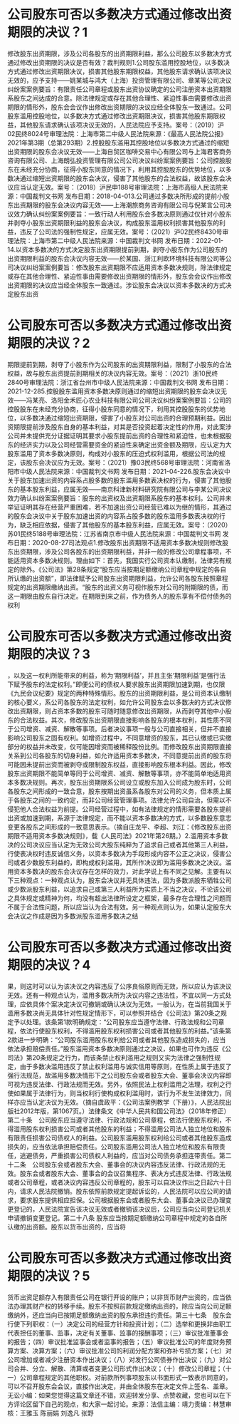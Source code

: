 # 公司股东可否以多数决方式通过修改出资期限的决议？1

修改股东出资期限，涉及公司各股东的出资期限利益，那么公司股东以多数决方式通过修改出资期限的决议是否有效？裁判规则1.公司股东滥用控股地位，以多数决方式通过修改出资期限决议，损害其他股东期限权益，其他股东请求确认该项决议无效的，应予支持——姚某城与鸿大（上海）投资管理有限公司、章某等公司决议纠纷案案例要旨：有限责任公司章程或股东出资协议确定的公司注册资本出资期限系股东之间达成的合意。除法律规定或存在其他合理性、紧迫性事由需要修改出资期限的情形外，股东会会议作出修改出资期限的决议应经全体股东一致通过。公司股东滥用控股地位，以多数决方式通过修改出资期限决议，损害其他股东期限权益，其他股东请求确认该项决议无效的，人民法院应予支持。案号：（2019）沪02民终8024号审理法院：上海市第二中级人民法院来源：《最高人民法院公报》2021年第3期（总第293期）2.控股股东滥用其控股地位以多数决方式通过的缩短出资期限的股东会决议无效——上海自贸区咖啡交易中心有限公司与上海君客商务咨询有限公司、上海朗弘投资管理有限公司公司决议纠纷案案例要旨：公司控股股东在未经充分协商，征得小股东同意的情况下，利用其控股股东的优势地位，以多数决通过缩短出资期限的股东会决议，侵害了其他股东的合法权益，故该股东会决议应当认定无效。案号：（2018）沪民申188号审理法院：上海市高级人民法院来源：中国裁判文书网 发布日期：2018-04-013.公司通过多数决所形成的提前小股东出资期限的股东会决议内容无效——上海潮旅商务咨询有限公司与倪某言公司决议效力确认纠纷案案例要旨：一致行动人利用股东会多数决原则通过仅针对小股东并剥夺小股东出资期限利益的股东会决议，构成股东滥用权利损害其他股东的利益，违反了公司法的强制性规定，应属无效。案号：（2021）沪02民终8430号审理法院：上海市第二中级人民法院来源：中国裁判文书网 发布日期：2022-01-14.以资本多数决的方式决定股东出资期限提前到期，剥夺小股东作为公司股东的出资期限利益的股东会决议内容无效——於某国、浙江利欧环境科技有限公司等公司决议纠纷案案例要旨：修改股东出资期限不应适用资本多数决规则，除法律规定或存在其他合理性、紧迫性事由需要修改出资期限的情形外，股东会会议作出修改出资期限的决议应当经全体股东一致通过。涉讼股东会决议以资本多数决的方式决定股东出资

# 公司股东可否以多数决方式通过修改出资期限的决议？2

期限提前到期，剥夺了小股东作为公司股东的出资期限利益，限制了小股东的合法权益，故与股东出资提前到期相关的决议内容无效。案号：（2021）浙10民终2840号审理法院：浙江省台州市中级人民法院来源：中国裁判文书网 发布日期：2021-12-285.控股股东滥用资本多数决原则通过的缩短出资期限的股东会决议无效——冯某亮、洛阳金禾匠心农业科技有限公司公司决议纠纷案案例要旨：公司的控股股东在未经充分协商，征得小股东同意的情况下，利用其控股股东的优势地位，以多数决通过缩短出资期限，侵害了小股东对公司出资的合理预期利益。因出资期限提前涉及股东自身的基本利益，对其是否投资起着决定性的作用，对此案涉公司并未提供充分证据证明其要求小股东提前出资的合理性和紧迫性，也未根据股东的经济实力以及公司经营需要资金的紧迫性来确定出资金额及期限，应认定为大股东滥用了资本多数决原则，构成对小股东的压迫式权利滥用，根据公司法的规定，该股东会决议应为无效。案号：（2021）豫03民终568号审理法院：河南省洛阳市中级人民法院来源：中国裁判文书网 发布日期：2021-04-226.股东会决议中关于股东加速出资的内容系占股多数的股东滥用多数表决权的行为，侵害了其他股东的基本股东利益，应属无效——南京科津新材料研究院有限公司与李某公司决议效力确认纠纷案案例要旨：股东的出资权及出资期限系股东的基本权利。公司并未举证证明其存在经营严重困难，若不加速出资公司经营已难以为继的情形，其通过的股东会决议中关于股东加速出资的内容系占股多数的股东滥用多数表决权的行为，缺乏相应依据，侵害了其他股东的基本股东利益，应属无效。案号：（2020）苏01民终5188号审理法院：江苏省南京市中级人民法院来源：中国裁判文书网 发布日期：2020-08-27司法观点1.修改股东出资期限不适用资本多数决规则修改股东出资期限，涉及公司各股东的出资期限利益，并非一般的修改公司章程事项，不能适用资本多数决规则。理由如下：首先，我国实行公司资本认缴制，法律另有规定的除外。《公司法》第28条规定“股东应当按期足额缴纳公司章程中规定的各自所认缴的出资额”，即法律赋予公司股东出资期限利益，允许公司各股东按照章程规定的出资期限缴纳出资。“股东的出资义务可视作股东对公司的附期限的债，而这一期限由股东自行决定。在期限到来之前，作为债务人的股东享有不偿付债务的权利

# 公司股东可否以多数决方式通过修改出资期限的决议？3

，以及这一权利所能带来的利益，称为‘期限利益’，并且主张‘期限利益’是强行法下赋予股东的法定权利。”即便公司的债权人要求股东出资期限加速到期，也仅限《九民会议纪要》规定的两种特殊情形。股东的出资期限利益，是公司资本认缴制的核心要义，系公司各股东的法定权利，如允许公司股东会以多数决的方式决议修改出资期限，则占资本多数的股东可随时随意修改出资期限，从而剥夺其他中小股东的合法权益。其次，修改股东出资期限直接影响各股东的根本权利，其性质不同于公司增资、减资、解散等事项。后者决议事项一般与公司直接相关，但并不直接影响公司股东之固有权利。如增资过程中，不同意增资的股东，其已认缴或已实缴部分的权益并未改变，仅可能因增资而被稀释股份比例。而修改股东出资期限直接关系到公司各股东的切身利益，如允许适用资本多数决，不同意提前出资的股东将可能因未提前出资而被剥夺或限制股东权益，直接影响股东根本利益。因此，修改股东出资期限不能简单等同于公司增资、减资、解散等事项，亦不能简单地适用资本多数决规则。再次，股东出资期限系公司设立或股东加入公司成为股东时，公司各股东之间形成的一致合意，股东按期出资虽系各股东对公司的义务，但本质上属于各股东之间的一致约定，而非公司经营管理事项。法律允许公司自治，但需以不侵犯他人合法权益为前提。公司经营过程中，如有法律规定的情形需要各股东提前出资或加速到期，系源于法律规定，而不能以资本多数决的方式，以多数股东意志变更各股东之间形成的一致意思表示。（摘自庄龙平、李超、刘江：《修改股东出资期限不适用资本多数决规则》，载《人民司法》2021年第26期。）2.滥用资本多数决的公司决议应当认定为无效公司大股东纯粹为了追求自己或者其他第三人利益，行使表决权时违反诚信义务，以资本多数决为手段形成内容不公正之决议，侵害公司或者少数股东利益的，即构成权利滥用，其所作决议即为滥用多数决之决议。滥用资本多数决的股东会决议存在怎样的效力，对此学说上有不同之见解。主要有以下三种观点：一种观点认为，股东会决议并无具体违法，因为多数派股东牺牲公司或少数派股东利益，以追求自己或第三人利益所为实质上不当之决议，不论该公司之具体规定或精神为何，均没有超出法律所设定之框架，最多存在合理性之问题而不属于合法性问题，所以应当认为合法有效。另一种观点则认为，如果认定股东大会决议之作成是因为多数派股东滥用多数决之结

# 公司股东可否以多数决方式通过修改出资期限的决议？4

果，则这时可以认为该决议之内容违反了公序良俗原则而无效，所以应认为该决议无效。还有一种观点认为，滥用多数决所为决议内容之违法性，不宜以同一方式处理，应依具体个案决定决议可撤销或确认决议为无效。一般认为，在当前我国关于滥用多数决尚无具体针对性规定情形下，可以参照并结合《公司法》第20条之规定予以处理。该条第1款明确规定：“公司股东应当遵守法律、行政法规和公司章程，依法行使股东权利，不得滥用股东权利损害公司或者其他股东的利益。”该条第2款进一步明确：“公司股东滥用股东权利给公司或者其他股东造成损失的，应当依法承担赔偿责任。”股东滥用资本多数决原则通过之决议，如果也可作为违反《公司法》第20条规定之行为，而该条禁止权利滥用之规则又实为法律之强制性规定，由于多数决滥用违反了禁止权利滥用与诚实信用等原则，在性质上属于违反了强行法规范，故滥用多数决情形下之公司股东会或者股东大会、董事会决议内容即可视为违反法律、行政法规而无效。另外，依照民法上权利滥用之法理，权利之行使如果属于法律行为，则当权利行使构成权利滥用时，该行为不发生法律效力，同样亦应当认定决议为无效。（摘自虞政平：《公司法案例教学（下册）》，人民法院出版社2012年版，第1067页。）法律条文《中华人民共和国公司法》（2018年修正）第二十条　公司股东应当遵守法律、行政法规和公司章程，依法行使股东权利，不得滥用股东权利损害公司或者其他股东的利益；不得滥用公司法人独立地位和股东有限责任损害公司债权人的利益。公司股东滥用股东权利给公司或者其他股东造成损失的，应当依法承担赔偿责任。公司股东滥用公司法人独立地位和股东有限责任，逃避债务，严重损害公司债权人利益的，应当对公司债务承担连带责任。第二十二条　公司股东会或者股东大会、董事会的决议内容违反法律、行政法规的无效。股东会或者股东大会、董事会的会议召集程序、表决方式违反法律、行政法规或者公司章程，或者决议内容违反公司章程的，股东可以自决议作出之日起六十日内，请求人民法院撤销。股东依照前款规定提起诉讼的，人民法院可以应公司的请求，要求股东提供相应担保。公司根据股东会或者股东大会、董事会决议已办理变更登记的，人民法院宣告该决议无效或者撤销该决议后，公司应当向公司登记机关申请撤销变更登记。第二十八条   股东应当按期足额缴纳公司章程中规定的各自所认缴的出资额。股东以货币出资的，应当将

# 公司股东可否以多数决方式通过修改出资期限的决议？5

货币出资足额存入有限责任公司在银行开设的账户；以非货币财产出资的，应当依法办理其财产权的转移手续。股东不按照前款规定缴纳出资的，除应当向公司足额缴纳外，还应当向已按期足额缴纳出资的股东承担违约责任。第三十七条　股东会行使下列职权：（一）决定公司的经营方针和投资计划；（二）选举和更换非由职工代表担任的董事、监事，决定有关董事、监事的报酬事项；（三）审议批准董事会的报告；（四）审议批准监事会或者监事的报告；（五）审议批准公司的年度财务预算方案、决算方案；（六）审议批准公司的利润分配方案和弥补亏损方案；（七）对公司增加或者减少注册资本作出决议；（八）对发行公司债券作出决议；（九）对公司合并、分立、解散、清算或者变更公司形式作出决议；（十）修改公司章程；（十一）公司章程规定的其他职权。对前款所列事项股东以书面形式一致表示同意的，可以不召开股东会会议，直接作出决定，并由全体股东在决定文件上签名、盖章。无讼小编：如果您觉得这篇文章还不错，欢迎转发分享、点赞收藏，您也可以在下方评论区留下自己的观点，和大家一起讨论。来源：法信主编：靖力责编：林慧审核：王雅玉 陈丽娟 刘逸凡 张野


